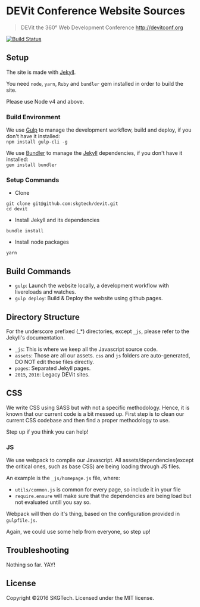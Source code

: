 # DEVit Conference Website Sources

> DEVit the 360° Web Development Conference
> http://devitconf.org

[![Build Status](https://secure.travis-ci.org/skgtech/devit.png?branch=master)](http://travis-ci.org/skgtech/devit)

## Setup

The site is made with [Jekyll](http://jekyllrb.com/).

You need `node`, `yarn`, `Ruby` and `bundler` gem installed in order to build the site.

Please use Node v4 and above.

### Build Environment

We use [Gulp](http://gulpjs.com) to manage the development workflow, build and deploy, if you don't have it installed:<br/> `npm install gulp-cli -g`

We use [Bundler](http://bundler.io/) to manage the [Jekyll](http://jekyllrb.com/) dependencies, if you don't have it installed:<br/> `gem install bundler`

### Setup Commands

* Clone
```
git clone git@github.com:skgtech/devit.git
cd devit
```
* Install Jekyll and its dependencies
```
bundle install
```
* Install node packages
```
yarn
```

## Build Commands

* `gulp`: Launch the website locally, a development workflow with livereloads and watches.
* `gulp deploy`: Build & Deploy the website using github pages.

## Directory Structure

For the underscore prefixed (_*) directories, except `_js`, please refer to the Jekyll's documentation.

* `_js`: This is where we keep all the Javascript source code.
* `assets`: Those are all our assets. `css` and `js` folders are auto-generated, DO NOT edit those files directly.
* `pages`: Separated Jekyll pages.
* `2015`, `2016`: Legacy DEVit sites.

## CSS

We write CSS using SASS but with not a specific methodology. Hence, it is known that our current code is a bit messed up. 
First step is to clean our current CSS codebase and then find a proper methodology to use. 

Step up if you think you can help!

### JS
We use webpack to compile our Javascript. All assets/dependencies(except the critical ones, such as base CSS) 
are being loading through JS files. 

An example is the `_js/homepage.js` file, where:

* `utils/common.js` is common for every page, so include it in your file
* `require.ensure` will make sure that the dependencies are being load but not evaluated untill you say so.

Webpack will then do it's thing, based on the configuration provided in `gulpfile.js`.

Again, we could use some help from everyone, so step up!

## Troubleshooting

Nothing so far. YAY!

## License

Copyright ©2016 SKGTech. Licensed under the MIT license.
